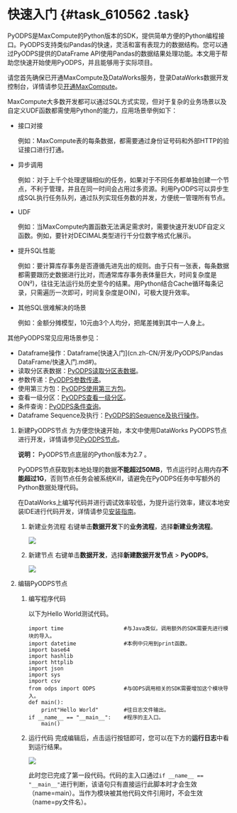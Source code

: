 # 快速入门 {#task_610562 .task}

PyODPS是MaxCompute的Python版本的SDK，提供简单方便的Python编程接口。PyODPS支持类似Pandas的快速，灵活和富有表现力的数据结构。您可以通过PyODPS提供的DataFrame API使用Pandas的数据结果处理功能。本文用于帮助您快速开始使用PyODPS，并且能够用于实际项目。

请您首先确保已开通MaxCompute及DataWorks服务，登录DataWorks数据开发控制台，详情请参见[开通MaxCompute](../cn.zh-CN/准备工作/开通MaxCompute.md#)。

MaxCompute大多数开发都可以通过SQL方式实现，但对于复杂的业务场景以及自定义UDF函数都需使用Python的能力，应用场景举例如下：

-   接口对接

    例如：MaxCompute表的每条数据，都需要通过身份证号码和外部HTTP的验证接口进行打通。

-   异步调用

    例如：对于上千个处理逻辑相似的任务，如果对于不同任务都单独创建一个节点，不利于管理，并且在同一时间会占用过多资源。利用PyODPS可以异步生成SQL执行任务队列，通过队列实现任务数的并发，方便统一管理所有节点。

-   UDF

    例如：当MaxCompute内置函数无法满足需求时，需要快速开发UDF自定义函数。例如，要针对DECIMAL类型进行千分位数字格式化展示。

-   提升SQL性能

    例如：要计算库存事务是否遵循先进先出的规则。由于只有一张表，每条数据都需要跟历史数据进行比对，而通常库存事务表体量巨大，时间复杂度是O\(N²\)，往往无法运行处历史至今的结果。用Python结合Cache循环每条记录，只需遍历一次即可，时间复杂度是O\(N\)，可极大提升效率。

-   其他SQL很难解决的场景

    例如：金额分摊模型，10元由3个人均分，把尾差摊到其中一人身上。


其他PyODPS常见应用场景参见：

-   Dataframe操作：Dataframe[快速入门](cn.zh-CN/开发/PyODPS/Pandas DataFrame/快速入门.md#)。
-   读取分区表数据：[PyODPS读取分区表数据](../cn.zh-CN/开发/PyODPS/示例程序/PyODPS读取分区表数据.md#)。
-   参数传递：[PyODPS参数传递](cn.zh-CN/开发/PyODPS/示例程序/PyODPS参数传递.md#)。
-   使用第三方包：[PyODPS使用第三方包](../cn.zh-CN/开发/PyODPS/示例程序/PyODPS使用第三方包.md#)。
-   查看一级分区：[PyODPS查看一级分区](../cn.zh-CN/开发/PyODPS/示例程序/PyODPS查看一级分区.md#)。
-   条件查询：[PyODPS条件查询](../cn.zh-CN/开发/PyODPS/示例程序/PyODPS条件查询.md#)。
-   Dataframe Sequence及执行：[PyODPS的Sequence及执行操作](cn.zh-CN/开发/PyODPS/示例程序/PyODPS的Sequence及执行操作.md#)。

1.  新建PyODPS节点 为方便您快速开始，本文中使用DataWorks PyODPS节点进行开发，详情请参见[PyODPS节点](../../cn.zh-CN/数据开发/DataStudio（数据开发）/节点类型/PyODPS节点.md#)。

    **说明：** PyODPS节点底层的Python版本为2.7 。

    PyODPS节点获取到本地处理的数据**不能超过50MB**，节点运行时占用内存**不能超过1G**，否则节点任务会被系统Kill，请避免在PyODPS任务中写额外的Python数据处理代码。

    在DataWorks上编写代码并进行调试效率较低，为提升运行效率，建议本地安装IDE进行代码开发，详情请参见[安装指南](cn.zh-CN/开发/PyODPS/安装指南.md#)。

    1.  新建业务流程 右键单击**数据开发**下的**业务流程**，选择**新建业务流程**。

        ![](http://static-aliyun-doc.oss-cn-hangzhou.aliyuncs.com/assets/img/16292/15687683297651_zh-CN.png)

    2.  新建节点 右键单击**数据开发**，选择**新建数据开发节点** \> **PyODPS**。

        ![](http://static-aliyun-doc.oss-cn-hangzhou.aliyuncs.com/assets/img/16295/15687683297741_zh-CN.png)

2.  编辑PyODPS节点 
    1.  编写程序代码 

        以下为Hello World测试代码。

        ``` {#codeblock_anj_q2j_oc0 .language-python}
        import time                   #与Java类似，调用额外的SDK需要先进行模块的导入。
        import datetime               #本例中只用到print函数。
        import base64
        import hashlib
        import httplib
        import json
        import sys
        import csv
        from odps import ODPS         #与ODPS调用相关的SDK需要增加这个模块导入。
        def main():
            print"Hello World"        #往日志文件输出。
        if __name__ == "__main__":    #程序的主入口。
            main()
        ```

    2.  运行代码 完成编辑后，点击运行按钮即可，您可以在下方的**运行日志**中看到运行结果。

        ![](http://static-aliyun-doc.oss-cn-hangzhou.aliyuncs.com/assets/img/491983/156876832949081_zh-CN.png)

        此时您已完成了第一段代码。代码的主入口通过`if __name__ == "__main__"`进行判断，该语句只有直接运行此脚本时才会生效（name=main）。当作为模块被其他代码文件引用时，不会生效（name=py文件名）。


